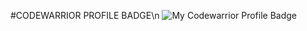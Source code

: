 #CODEWARRIOR PROFILE BADGE\n
![My Codewarrior Profile Badge](https://www.codewars.com/users/SVENTRIPIKAL/badges/small)
